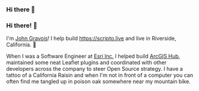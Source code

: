 ### Hi there 👋

### Hi there! 👋

I'm [John Gravois](https://johngravois.com/resume)! I help build https://scripto.live and live in Riverside, California. :mountain_bicyclist: 

When I was a Software Engineer at [Esri Inc.](https://esri.com) I helped build [ArcGIS Hub](https://hub.arcgis.com), maintained some neat Leaflet plugins and coordinated with other developers across the company to steer Open Source strategy. I have a tattoo of a California Raisin and when I'm not in front of a computer you can often find me tangled up in poison oak somewhere near my mountain bike.

<!--
**jgravois/jgravois** is a ✨ _special_ ✨ repository because its `README.md` (this file) appears on your GitHub profile.

Here are some ideas to get you started:

- 🔭 I’m currently working on ...
- 🌱 I’m currently learning ...
- 👯 I’m looking to collaborate on ...
- 🤔 I’m looking for help with ...
- 💬 Ask me about ...
- 📫 How to reach me: ...
- 😄 Pronouns: ...
- ⚡ Fun fact: ...
-->

